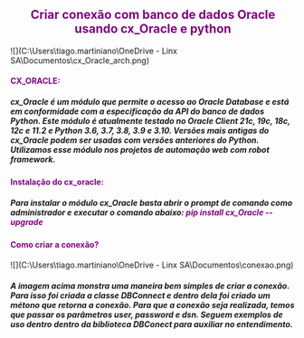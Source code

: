 <h2 align="center"><font color="#800080">Criar conexão com banco de dados Oracle usando cx_Oracle e python</font></h2>



![](C:\Users\tiago.martiniano\OneDrive - Linx SA\Documentos\cx_Oracle_arch.png)

<h4><font color="#800080">CX_ORACLE:</font></h4>

<h5>cx_Oracle é um módulo que permite o acesso ao Oracle Database e está em conformidade com a especificação da API do banco de dados Python. Este módulo é atualmente testado no Oracle Client 21c, 19c, 18c, 12c e 11.2 e Python 3.6, 3.7, 3.8, 3.9 e 3.10. Versões mais antigas do cx_Oracle podem ser usadas com versões anteriores do Python. Utilizamos esse módulo nos projetos de automação web com robot framework.</h5>

<h4><font color="#800080">Instalação do cx_oracle:</font></h4>

<h5>Para instalar o módulo cx_Oracle basta abrir o prompt de comando como administrador e executar o comando abaixo: <font color="#800080">pip install cx_Oracle --upgrade</font>

<h4><font color="#800080">Como criar a conexão?</font></h4> 

![](C:\Users\tiago.martiniano\OneDrive - Linx SA\Documentos\conexao.png)

<h5>A imagem acima monstra uma maneira bem simples de criar a conexão. Para isso foi criada a classe DBConnect e dentro dela foi criado um métono que retorna a conexão. Para que a conexão seja realizada, temos que passar os parâmetros user, password e dsn. Seguem exemplos de uso dentro dentro da biblioteca DBConect para auxiliar no entendimento.</h5>




